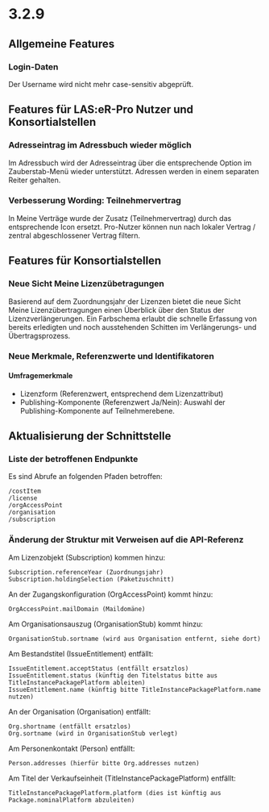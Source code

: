 
# 3.2.9

## Allgemeine Features

### Login-Daten

Der Username wird nicht mehr case-sensitiv abgeprüft.

## Features für LAS:eR-Pro Nutzer und Konsortialstellen

### Adresseintrag im Adressbuch wieder möglich

Im Adressbuch wird der Adresseintrag über die entsprechende Option im Zauberstab-Menü wieder unterstützt. Adressen werden in einem separaten Reiter gehalten.

### Verbesserung Wording: Teilnehmervertrag

In Meine Verträge wurde der Zusatz (Teilnehmervertrag) durch das entsprechende Icon ersetzt. Pro-Nutzer können nun nach lokaler Vertrag / zentral abgeschlossener Vertrag filtern.

## Features für Konsortialstellen

### Neue Sicht Meine Lizenzübetragungen

Basierend auf dem Zuordnungsjahr der Lizenzen bietet die neue Sicht Meine Lizenzübertragungen einen Überblick über den Status der Lizenzverlängerungen. Ein Farbschema erlaubt die schnelle Erfassung von bereits erledigten und noch ausstehenden Schitten im Verlängerungs- und Übertragsprozess.

### Neue Merkmale, Referenzwerte und Identifikatoren

#### Umfragemerkmale

* Lizenzform (Referenzwert, entsprechend dem Lizenzattribut)
* Publishing-Komponente (Referenzwert Ja/Nein): Auswahl der Publishing-Komponente auf Teilnehmerebene.

## Aktualisierung der Schnittstelle

### Liste der betroffenen Endpunkte

Es sind Abrufe an folgenden Pfaden betroffen:

    /costItem
    /license
    /orgAccessPoint
    /organisation
    /subscription

### Änderung der Struktur mit Verweisen auf die API-Referenz

Am Lizenzobjekt (Subscription) kommen hinzu:

    Subscription.referenceYear (Zuordnungsjahr)
    Subscription.holdingSelection (Paketzuschnitt)

An der Zugangskonfiguration (OrgAccessPoint) kommt hinzu:

    OrgAccessPoint.mailDomain (Maildomäne)

Am Organisationsauszug (OrganisationStub) kommt hinzu:

    OrganisationStub.sortname (wird aus Organisation entfernt, siehe dort)

Am Bestandstitel (IssueEntitlement) entfällt:

    IssueEntitlement.acceptStatus (entfällt ersatzlos)
    IssueEntitlement.status (künftig den Titelstatus bitte aus TitleInstancePackagePlatform ableiten)
    IssueEntitlement.name (künftig bitte TitleInstancePackagePlatform.name nutzen)

An der Organisation (Organisation) entfällt:

    Org.shortname (entfällt ersatzlos)
    Org.sortname (wird in OrganisationStub verlegt)

Am Personenkontakt (Person) entfällt:

    Person.addresses (hierfür bitte Org.addresses nutzen)

Am Titel der Verkaufseinheit (TitleInstancePackagePlatform) entfällt:

    TitleInstancePackagePlatform.platform (dies ist künftig aus Package.nominalPlatform abzuleiten)
